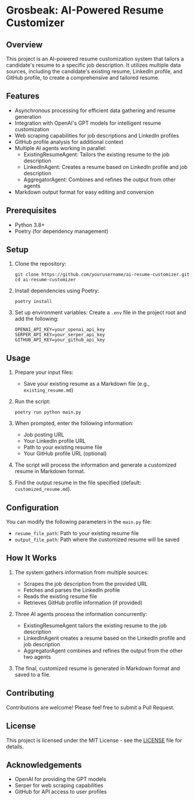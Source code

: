 # Grosbeak: AI-Powered Resume Customizer

## Overview

This project is an AI-powered resume customization system that tailors a candidate's resume to a specific job description. It utilizes multiple data sources, including the candidate's existing resume, LinkedIn profile, and GitHub profile, to create a comprehensive and tailored resume.

## Features

- Asynchronous processing for efficient data gathering and resume generation
- Integration with OpenAI's GPT models for intelligent resume customization
- Web scraping capabilities for job descriptions and LinkedIn profiles
- GitHub profile analysis for additional context
- Multiple AI agents working in parallel:
  - ExistingResumeAgent: Tailors the existing resume to the job description
  - LinkedInAgent: Creates a resume based on LinkedIn profile and job description
  - AggregatorAgent: Combines and refines the output from other agents
- Markdown output format for easy editing and conversion

## Prerequisites

- Python 3.8+
- Poetry (for dependency management)

## Setup

1. Clone the repository:
   ```
   git clone https://github.com/yourusername/ai-resume-customizer.git
   cd ai-resume-customizer
   ```

2. Install dependencies using Poetry:
   ```
   poetry install
   ```

3. Set up environment variables:
   Create a `.env` file in the project root and add the following:
   ```
   OPENAI_API_KEY=your_openai_api_key
   SERPER_API_KEY=your_serper_api_key
   GITHUB_API_KEY=your_github_api_key
   ```

## Usage

1. Prepare your input files:
   - Save your existing resume as a Markdown file (e.g., `existing_resume.md`)

2. Run the script:
   ```
   poetry run python main.py
   ```

3. When prompted, enter the following information:
   - Job posting URL
   - Your LinkedIn profile URL
   - Path to your existing resume file
   - Your GitHub profile URL (optional)

4. The script will process the information and generate a customized resume in Markdown format.

5. Find the output resume in the file specified (default: `customized_resume.md`).

## Configuration

You can modify the following parameters in the `main.py` file:

- `resume_file_path`: Path to your existing resume file
- `output_file_path`: Path where the customized resume will be saved

## How It Works

1. The system gathers information from multiple sources:
   - Scrapes the job description from the provided URL
   - Fetches and parses the LinkedIn profile
   - Reads the existing resume file
   - Retrieves GitHub profile information (if provided)

2. Three AI agents process the information concurrently:
   - ExistingResumeAgent tailors the existing resume to the job description
   - LinkedInAgent creates a resume based on the LinkedIn profile and job description
   - AggregatorAgent combines and refines the output from the other two agents

3. The final, customized resume is generated in Markdown format and saved to a file.

## Contributing

Contributions are welcome! Please feel free to submit a Pull Request.

## License

This project is licensed under the MIT License - see the [LICENSE](LICENSE) file for details.

## Acknowledgements

- OpenAI for providing the GPT models
- Serper for web scraping capabilities
- GitHub for API access to user profiles